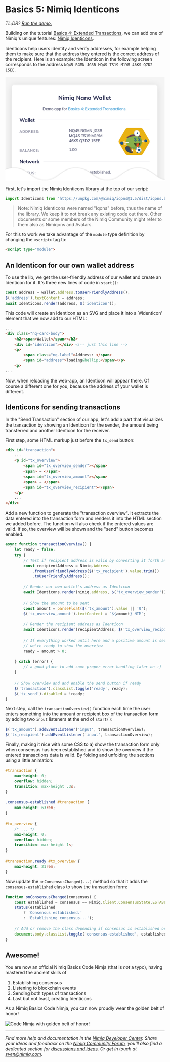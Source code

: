 # Basics 5: Nimiq Identicons

_TL;DR? [Run the demo.](playground.html#basics-5-identicons-demo.html)_

Building on the tutorial [Basics 4: Extended Transactions](basics-4-extended-tx),
we can add one of Nimiq's unique features: [Nimiq Identicons](https://github.com/nimiq/iqons).

Identicons help users identify and verify addresses,
for example helping them to make sure that the address they entered is the correct address of the recipient.
Here is an example: the Identicon in the following screen corresponds to the address `NQ45 RGMN JG3R MQ4S TS19 M1YM 46KS Q7D2 15EE`.

![Nimiq Identicons in action](resources/identicon-screenshot.png)

First, let's import the Nimiq Identicons library at the top of our script:

```javascript
import Identicons from "https://unpkg.com/@nimiq/iqons@1.5/dist/iqons.bundle.min.js";
```

> Note: Nimiq Identicons were named "Iqons" before, thus the name of the library.
> We keep it to not break any existing code out there.
> Other documents or some members of the Nimiq Community might refer to them also as Nimiqons and Avatars.

For this to work we take advantage of the `module` type definition by changing the `<script>` tag to:

```html
<script type="module">
```

## An Identicon for our own wallet address

To use the lib, we get the user-friendly address of our wallet and create an Identicon for it.
It's three new lines of code in `start()`:

```javascript
const address = wallet.address.toUserFriendlyAddress();
$('address').textContent = address;
await Identicons.render(address, $('identicon'));
```

This code will create an Identicon as an SVG and place it into a `#identicon' element that we now add to our HTML:

```html
...
<div class="nq-card-body">
    <h2><span>Wallet</span></h2>
    <div id="identicon"></div> <!-- just this line -->
    <p>
        <span class="nq-label">Address: </span>
        <span id="address">loading&hellip;</span></p>
    <p>
...
```

Now, when reloading the web-app, an Identicon will appear there.
Of course a different one for you, because the address of your wallet is different.

## Identicons for sending transactions

In the "Send Transaction" section of our app, let's add a part that visualizes the transaction by
showing an Identicon for the sender, the amount being transferred and another Identicon for the receiver.

First step, some HTML markup just before the `tx_send` button:

```HTML
<div id="transaction">
    ...
    <p id="tx_overview">
        <span id="tx_overview_sender"></span>
        <span> ⇢ </span>
        <span id="tx_overview_amount"></span>
        <span> ⇢ </span>
        <span id="tx_overview_recipient"></span>
    </p>
    ...
</div>
```

Add a new function to generate the "transaction overview".
It extracts the data entered into the transaction form and renders it into the HTML section we added before.
The function will also check if the entered values are valid.
If so, the overview will be shown and the "send" button becomes enabled.

```javascript
async function transactionOverview() {
    let ready = false;
    try {
        // Test if recipient address is valid by converting it forth and back
        const recipientAddress = Nimiq.Address
            .fromUserFriendlyAddress($('tx_recipient').value.trim())
            .toUserFriendlyAddress();

        // Render our own wallet's address as Identicon
        await Identicons.render(nimiq.address, $('tx_overview_sender'));

        // Show the amount to be sent
        const amount = parseFloat($('tx_amount').value || '0');
        $('tx_overview_amount').textContent = `${amount} NIM`;

        // Render the recipient address as Identicon
        await Identicons.render(recipientAddress, $('tx_overview_recipient'));

        // If everything worked until here and a positive amount is set
        // we're ready to show the overview
        ready = amount > 0;

    } catch (error) {
        // a good place to add some proper error handling later on :)
    }

    // Show overview and and enable the send button if ready
    $('transaction').classList.toggle('ready', ready);
    $('tx_send').disabled = !ready;
}
```

Next step, call the `transactionOverview()` function each time
the user enters something into the amount or recipient box
of the transaction form by adding two `input` listeners
at the end of `start()`:

```js
$('tx_amount').addEventListener('input', transactionOverview);
$('tx_recipient').addEventListener('input', transactionOverview);
```

Finally, making it nice with some CSS to
a) show the transaction form only when consensus has been established and
b) show the overview if the entered transactions data is valid.
By folding and unfolding the sections using a little animation:

```css
#transaction {
    max-height: 0;
    overflow: hidden;
    transition: max-height .3s;
}

.consensus-established #transaction {
    max-height: 63rem;
}

#tx_overview {
    /* ... */
    max-height: 0;
    overflow: hidden;
    transition: max-height 1s;
}

#transaction.ready #tx_overview {
    max-height: 21rem;
}
```

Now update the `onConsensusChanged(...)` method so that it adds the `consensus-established` class to show the transaction form:

```js
function onConsensusChanged(consensus) {
    const established = consensus == Nimiq.Client.ConsensusState.ESTABLISHED;
    status(established
        ? 'Consensus established.'
        : 'Establishing consensus...');

    // Add or remove the class depending if consensus is established or not.
    document.body.classList.toggle('consensus-established', established);
}
```

## Awesome!

You are now an official Nimiq Basics Code Nimja (that is _not_ a typo), having mastered the ancient skills of

1. Establishing consensus
1. Listening to blockchain events
1. Sending both types of transactions
1. Last but not least, creating Identicons

As a Nimiq Basics Code Nimja, you can now proudly wear the golden belt of honor!

![Code Nimja with golden belt of honor!](resources/nimiq-basics-nimja.png)

---

_Find more help and documentation in the [Nimiq Developer Center](https://nimiq.com/developers/).
Share your ideas and feedback on the [Nimiq Community Forum](https://forum.nimiq.community),
you'll also find a dedicated section for [discussions and ideas](https://forum.nimiq.community/c/documentation/drafts).
Or get in touch at [sven@nimiq.com](mailto:sven@nimiq.com)._

